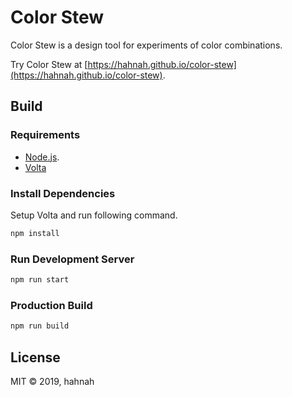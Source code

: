 # Color Stew

Color Stew is a design tool for experiments of color combinations.

Try Color Stew at [https://hahnah.github.io/color-stew](https://hahnah.github.io/color-stew).

## Build

### Requirements

- [Node.js](https://nodejs.org/).
- [Volta](https://volta.sh/)

### Install Dependencies

Setup Volta and run following command.

```sh
npm install
```

### Run Development Server

```sh
npm run start
```

### Production Build

```sh
npm run build
```

## License

MIT &copy; 2019, hahnah
